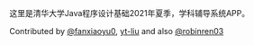 这里是清华大学Java程序设计基础2021年夏季，学科辅导系统APP。

Contributed by  [@fanxiaoyu0](https://github.com/fanxiaoyu0), [yt-liu](mailto:yt-liu19@mails.tsinghua.edu.cn) and also [@robinren03](https://github.com/robinren03) 
